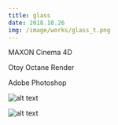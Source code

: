 ```yaml
---
title: glass
date: 2018.10.26
img: /image/works/glass_t.png
---
```


MAXON Cinema 4D

Otoy Octane Render

Adobe Photoshop



![alt text](https://lh3.google.com/u/0/d/1c8nTt4syPjLAw3Ixe8JGQ-kiXuO-gtw5)

![alt text](https://lh3.google.com/u/0/d/19ouc7DnrWmxz-Pkdj2TIb3X6k2Pbf0le)

